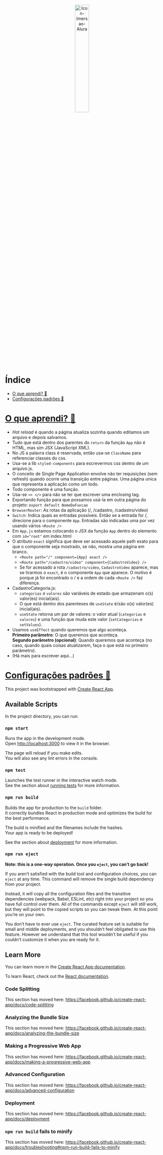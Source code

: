 <p align="center">
  <img width="30%" src="https://i.ibb.co/Nm2xfZ1/img2.jpg" alt="Icon-Imersao-Alura"/>
</p>


# Índice
* [O que aprendi? :thinking:](#o-que-aprendi-thinking)
* [Configurações padrões :wrench:](#configurações-padrões-wrench)

# [O que aprendi? :thinking:](#índice)
- *Hot reload* é quando a página atualiza sozinha quando editamos um arquivo e depois salvamos.
- Tudo que está dentro dos parentes do `return` da função `App` não é HTML, mas sim JSX (JavaScript XML).
- No JS a palavra class é reservada, então usa-se `ClassName` para referenciar classes do css.
- Usa-se a lib `styled-components` para escrevermos css dentro de um arquivo js.
- O conceito de Single Page Application envolve não ter requisições (sem refresh) quando ocorre uma transição entre páginas. Uma página unica que representa a aplicação como um todo.
- Todo componente é uma função.
- Usa-se `<> </>` para não se ter que escrever uma enclosing tag.
- Exportando função para que possamos usá-la em outra página do projeto: `export default NomeDaFuncao`
- `BrowserRouter`: As rotas da aplicação (/, /cadastro, /cadastro/video)
- `Switch`: Indica quais as entradas possíveis. Então se a entrada for /, direcione para o componente `App`. Entradas são indicadas uma por vez usando vários `<Route />`
- Em `App.js` estamos colocando o JSX da função `App` dentro do elemento com `id="root"` em index.html
- O atributo `exact` significa que deve ser acessado aquele path exato para que o componente seja mostrado, se não, mostra uma página em branco.
	- `<Route path="/" component={App} exact />`
	- `<Route path="/cadastro/video" component={CadastroVideo} />`
	- Se for acessado a rota `/cadastro/video`, `CadastroVideo` aparece, mas se tirarmos o `exact`, é o componente `App` que aparece. O motivo é porque já foi encontrado o / e a ordem de cada `<Route />` faz diferença.
- CadastroCategoria.js:
	- `categorias` e `valores` são variáveis de estado que armazenam o(s) valor(es) inicial(ais).
	- O que está dentro dos parenteses de `useState` é/são o(s) valor(es) inicial(ais).
	- `useState` retorna um par de valores: o valor atual (`categorias` e `valores`) e uma função que muda este valor (`setCategorias` e `setValues`).
- Usamos `useEffect` quando queremos que algo aconteça.<br> **Primeiro parâmetro**: O que queremos que aconteça.<br> **Segundo parâmetro (opcional)**: Quando queremos que aconteça (no caso, quando quais coisas atualizarem, faça o que está no primeiro parâmetro).
- (Há mais para escrever aqui...)

# [Configurações padrões :wrench:](#índice)

This project was bootstrapped with [Create React App](https://github.com/facebook/create-react-app).

## Available Scripts

In the project directory, you can run:

### `npm start`

Runs the app in the development mode.<br />
Open [http://localhost:3000](http://localhost:3000) to view it in the browser.

The page will reload if you make edits.<br />
You will also see any lint errors in the console.

### `npm test`

Launches the test runner in the interactive watch mode.<br />
See the section about [running tests](https://facebook.github.io/create-react-app/docs/running-tests) for more information.

### `npm run build`

Builds the app for production to the `build` folder.<br />
It correctly bundles React in production mode and optimizes the build for the best performance.

The build is minified and the filenames include the hashes.<br />
Your app is ready to be deployed!

See the section about [deployment](https://facebook.github.io/create-react-app/docs/deployment) for more information.

### `npm run eject`

**Note: this is a one-way operation. Once you `eject`, you can’t go back!**

If you aren’t satisfied with the build tool and configuration choices, you can `eject` at any time. This command will remove the single build dependency from your project.

Instead, it will copy all the configuration files and the transitive dependencies (webpack, Babel, ESLint, etc) right into your project so you have full control over them. All of the commands except `eject` will still work, but they will point to the copied scripts so you can tweak them. At this point you’re on your own.

You don’t have to ever use `eject`. The curated feature set is suitable for small and middle deployments, and you shouldn’t feel obligated to use this feature. However we understand that this tool wouldn’t be useful if you couldn’t customize it when you are ready for it.

## Learn More

You can learn more in the [Create React App documentation](https://facebook.github.io/create-react-app/docs/getting-started).

To learn React, check out the [React documentation](https://reactjs.org/).

### Code Splitting

This section has moved here: https://facebook.github.io/create-react-app/docs/code-splitting

### Analyzing the Bundle Size

This section has moved here: https://facebook.github.io/create-react-app/docs/analyzing-the-bundle-size

### Making a Progressive Web App

This section has moved here: https://facebook.github.io/create-react-app/docs/making-a-progressive-web-app

### Advanced Configuration

This section has moved here: https://facebook.github.io/create-react-app/docs/advanced-configuration

### Deployment

This section has moved here: https://facebook.github.io/create-react-app/docs/deployment

### `npm run build` fails to minify

This section has moved here: https://facebook.github.io/create-react-app/docs/troubleshooting#npm-run-build-fails-to-minify
